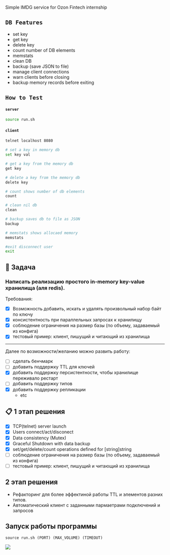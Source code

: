 Simple IMDG service for Ozon Fintech internship

## `DB Features`

- set key 
- get key 
- delete key
- count number of DB elements
- memstats
- clean DB
- backup (save JSON to file)
- manage client connections
- warn clients before closing
- backup memory records before exiting

## `How to Test`

#### `server`
```bash
source run.sh
```

#### `client`
```bash
telnet localhost 8080

# set a key in memory db
set key val

# get a key from the memory db
get key

# delete a key from the memory db
delete key

# count shows number of db elements
count

# clean nil db
clean

# backup saves db to file as JSON
backup

# memstats shows allocaed memory
memstats

#exit disconnect user
exit
```


## :scroll: Задача    
### Написать реализацию простого in-memory key-value хранилища (аля redis).
Требования:
- [X] Возможность добавить, искать и удалять произвольный набор байт по ключу
- [X] консистентность при параллельных запросах к хранилищу
- [X] соблюдение ограничения на размер базы (по объему, задаваемый из конфига)
- [X] тестовый пример: клиент, пишущий и читающий из хранилища
____
Далее по возможности/желанию можно развить работу:
- [ ] сделать бенчмарк
- [ ] добавить поддержку TTL для ключей
- [X] добавить поддержку персистентности, чтобы хранилище переживало рестарт
- [ ] добавить поддержку типов
- [X] добавить поддержку репликации
    * etc    
    
## :clipboard: 1 этап решения

- [X] TCP(telnet) server launch
- [X] Users connect/act/disconect
- [X] Data consistency (Mutex)
- [X] Graceful Shutdown with data backup 
- [X] set/get/delete/count operations defined for [string]string
- [ ] соблюдение ограничения на размер базы (по объему, задаваемый из конфига)
- [ ] тестовый пример: клиент, пишущий и читающий из хранилища

## 2 этап решения

- Рефакторинг для более эффектиной работы TTL и элементов разних типов.
- Автоматический клиент с заданными пармаетрами подключений и запросов

## Запуск работы программы
```
source run.sh (PORT) (MAX_VOLUME) (TIMEOUT)
````

<img src="./img/make-run.png">